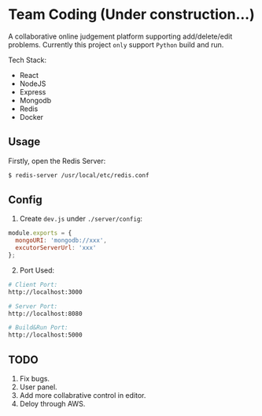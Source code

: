 # Team Coding (Under construction...)

A collaborative online judgement platform supporting add/delete/edit problems. Currently this project `only` support `Python` build and run.

Tech Stack:

* React
* NodeJS
* Express
* Mongodb
* Redis
* Docker

## Usage

Firstly, open the Redis Server:

```sh
$ redis-server /usr/local/etc/redis.conf
```

## Config

1. Create `dev.js` under `./server/config`:

  ```js
  module.exports = {
    mongoURI: 'mongodb://xxx',
    excutorServerUrl: 'xxx'
  };
  ```

2. Port Used:

  ```sh
  # Client Port:
  http://localhost:3000

  # Server Port:
  http://localhost:8080

  # Build&Run Port:
  http://localhost:5000
  ```

## TODO

1. Fix bugs.
2. User panel.
3. Add more collabrative control in editor.
4. Deloy through AWS.